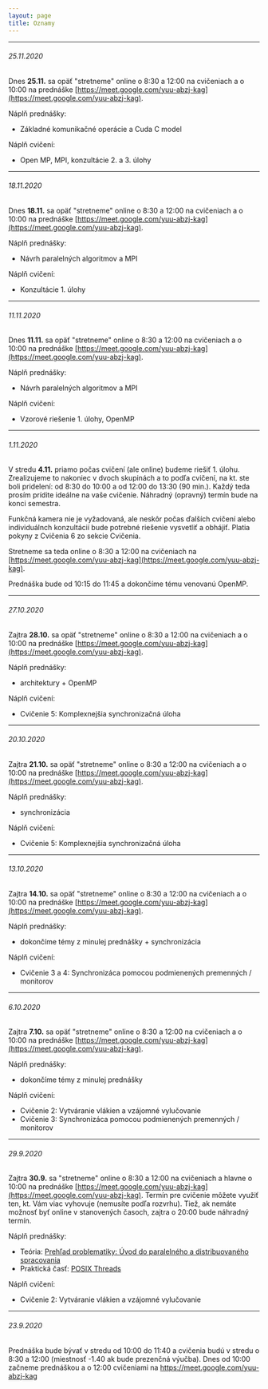 ```yaml
---
layout: page
title: Oznamy
---
```


---
###### 25.11.2020

Dnes **25.11.** sa opäť "stretneme" online o 8:30 a 12:00 na cvičeniach a o 10:00 na prednáške [https://meet.google.com/yuu-abzj-kag](https://meet.google.com/yuu-abzj-kag). 

Náplň prednášky: 

- Základné komunikačné operácie a Cuda C model

Náplň cvičení: 

- Open MP, MPI, konzultácie 2. a 3. úlohy

---
###### 18.11.2020

Dnes **18.11.** sa opäť "stretneme" online o 8:30 a 12:00 na cvičeniach a o 10:00 na prednáške [https://meet.google.com/yuu-abzj-kag](https://meet.google.com/yuu-abzj-kag). 

Náplň prednášky: 

- Návrh paralelných algoritmov a MPI

Náplň cvičení: 

- Konzultácie 1. úlohy 

---
###### 11.11.2020

Dnes **11.11.** sa opäť "stretneme" online o 8:30 a 12:00 na cvičeniach a o 10:00 na prednáške [https://meet.google.com/yuu-abzj-kag](https://meet.google.com/yuu-abzj-kag). 

Náplň prednášky: 

- Návrh paralelných algoritmov a MPI

Náplň cvičení: 

- Vzorové riešenie 1. úlohy, OpenMP

--- 
###### 1.11.2020

V stredu **4.11.** priamo počas cvičení (ale online) budeme riešiť 1. úlohu. Zrealizujeme to nakoniec v dvoch skupinách a to podľa cvičení, na kt. ste boli pridelení: od 8:30 do 10:00 a od 12:00 do 13:30 (90 min.). Každý teda prosím prídite ideálne na vaše cvičenie. Náhradný (opravný) termín bude na konci semestra.

Funkčná kamera nie je vyžadovaná, ale neskôr počas ďalších cvičení alebo individuálnch konzultácií bude potrebné riešenie vysvetliť a obhájiť. Platia pokyny z Cvičenia 6 zo sekcie Cvičenia.

Stretneme sa teda online o 8:30 a 12:00 na cvičeniach na [https://meet.google.com/yuu-abzj-kag](https://meet.google.com/yuu-abzj-kag).

Prednáška bude od 10:15 do 11:45 a dokončíme tému venovanú OpenMP.

---
###### 27.10.2020

Zajtra **28.10.** sa opäť "stretneme" online o 8:30 a 12:00 na cvičeniach a o 10:00 na prednáške [https://meet.google.com/yuu-abzj-kag](https://meet.google.com/yuu-abzj-kag). 

Náplň prednášky: 

- architektury + OpenMP

Náplň cvičení: 

- Cvičenie 5: Komplexnejšia synchronizačná úloha

--- 
###### 20.10.2020

Zajtra **21.10.** sa opäť "stretneme" online o 8:30 a 12:00 na cvičeniach a o 10:00 na prednáške [https://meet.google.com/yuu-abzj-kag](https://meet.google.com/yuu-abzj-kag). 

Náplň prednášky: 

- synchronizácia

Náplň cvičení: 

- Cvičenie 5: Komplexnejšia synchronizačná úloha

--- 

###### 13.10.2020

Zajtra **14.10.** sa opäť "stretneme" online o 8:30 a 12:00 na cvičeniach a o 10:00 na prednáške [https://meet.google.com/yuu-abzj-kag](https://meet.google.com/yuu-abzj-kag). 

Náplň prednášky: 

- dokončíme témy z minulej prednášky + synchronizácia

Náplň cvičení: 

- Cvičenie 3 a 4: Synchronizáca pomocou podmienených premenných / monitorov

--- 

###### 6.10.2020

Zajtra **7.10.** sa opäť "stretneme" online o 8:30 a 12:00 na cvičeniach a o 10:00 na prednáške [https://meet.google.com/yuu-abzj-kag](https://meet.google.com/yuu-abzj-kag). 

Náplň prednášky: 

- dokončíme témy z minulej prednášky

Náplň cvičení: 

- Cvičenie 2: Vytváranie vlákien a vzájomné vylučovanie
- Cvičenie 3: Synchronizáca pomocou podmienených premenných / monitorov

--- 

###### 29.9.2020

Zajtra **30.9.** sa "stretneme" online o 8:30 a 12:00 na cvičeniach a hlavne o 10:00 na prednáške [https://meet.google.com/yuu-abzj-kag](https://meet.google.com/yuu-abzj-kag). Termín pre cvičenie môžete využiť ten, kt. Vám viac vyhovuje (nemusíte podľa rozvrhu). Tiež, ak nemáte možnosť byť online v stanovených časoch, zajtra o 20:00 bude náhradný termín.

Náplň prednášky: 

- Teória: [Prehľad problematiky: Úvod do paralelného a distribuovaného spracovania](documents/pp_prednaska_2_uvod.pdf)
- Praktická časť: [POSIX Threads](documents/pp_prednaska_3_pthreads.pdf)

Náplň cvičení: 

- Cvičenie 2: Vytváranie vlákien a vzájomné vylučovanie

--- 

###### 23.9.2020

Prednáška bude bývať v stredu od 10:00 do 11:40 a cvičenia budú v stredu o 8:30 a 12:00 (miestnosť -1.40 ak bude prezenčná výučba). Dnes od 10:00 začneme prednáškou a o 12:00 cvičeniami na https://meet.google.com/yuu-abzj-kag

